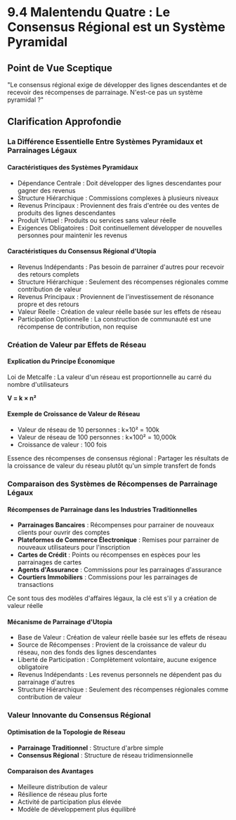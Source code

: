 # 9.4 Malentendu Quatre : Le Consensus Régional est un Système Pyramidal

## Point de Vue Sceptique
"Le consensus régional exige de développer des lignes descendantes et de recevoir des récompenses de parrainage. N'est-ce pas un système pyramidal ?"

## Clarification Approfondie

### La Différence Essentielle Entre Systèmes Pyramidaux et Parrainages Légaux

#### Caractéristiques des Systèmes Pyramidaux
- Dépendance Centrale : Doit développer des lignes descendantes pour gagner des revenus
- Structure Hiérarchique : Commissions complexes à plusieurs niveaux
- Revenus Principaux : Proviennent des frais d'entrée ou des ventes de produits des lignes descendantes
- Produit Virtuel : Produits ou services sans valeur réelle
- Exigences Obligatoires : Doit continuellement développer de nouvelles personnes pour maintenir les revenus

#### Caractéristiques du Consensus Régional d'Utopia
- Revenus Indépendants : Pas besoin de parrainer d'autres pour recevoir des retours complets
- Structure Hiérarchique : Seulement des récompenses régionales comme contribution de valeur
- Revenus Principaux : Proviennent de l'investissement de résonance propre et des retours
- Valeur Réelle : Création de valeur réelle basée sur les effets de réseau
- Participation Optionnelle : La construction de communauté est une récompense de contribution, non requise

### Création de Valeur par Effets de Réseau

#### Explication du Principe Économique
Loi de Metcalfe : La valeur d'un réseau est proportionnelle au carré du nombre d'utilisateurs

**V = k × n²**

#### Exemple de Croissance de Valeur de Réseau
- Valeur de réseau de 10 personnes : k×10² = 100k
- Valeur de réseau de 100 personnes : k×100² = 10,000k
- Croissance de valeur : 100 fois

Essence des récompenses de consensus régional : Partager les résultats de la croissance de valeur du réseau plutôt qu'un simple transfert de fonds

### Comparaison des Systèmes de Récompenses de Parrainage Légaux

#### Récompenses de Parrainage dans les Industries Traditionnelles
- **Parrainages Bancaires** : Récompenses pour parrainer de nouveaux clients pour ouvrir des comptes
- **Plateformes de Commerce Électronique** : Remises pour parrainer de nouveaux utilisateurs pour l'inscription
- **Cartes de Crédit** : Points ou récompenses en espèces pour les parrainages de cartes
- **Agents d'Assurance** : Commissions pour les parrainages d'assurance
- **Courtiers Immobiliers** : Commissions pour les parrainages de transactions

Ce sont tous des modèles d'affaires légaux, la clé est s'il y a création de valeur réelle

#### Mécanisme de Parrainage d'Utopia
- Base de Valeur : Création de valeur réelle basée sur les effets de réseau
- Source de Récompenses : Provient de la croissance de valeur du réseau, non des fonds des lignes descendantes
- Liberté de Participation : Complètement volontaire, aucune exigence obligatoire
- Revenus Indépendants : Les revenus personnels ne dépendent pas du parrainage d'autres
- Structure Hiérarchique : Seulement des récompenses régionales comme contribution de valeur

### Valeur Innovante du Consensus Régional

#### Optimisation de la Topologie de Réseau
- **Parrainage Traditionnel** : Structure d'arbre simple
- **Consensus Régional** : Structure de réseau tridimensionnelle

#### Comparaison des Avantages
- Meilleure distribution de valeur
- Résilience de réseau plus forte
- Activité de participation plus élevée
- Modèle de développement plus équilibré
